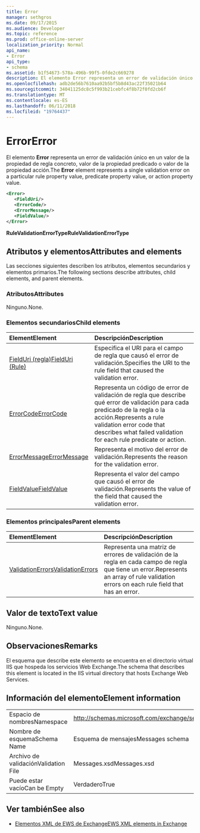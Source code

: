 ```yaml
---
title: Error
manager: sethgros
ms.date: 09/17/2015
ms.audience: Developer
ms.topic: reference
ms.prod: office-online-server
localization_priority: Normal
api_name:
- Error
api_type:
- schema
ms.assetid: b1f54673-578a-496b-99f5-0fde2c669278
description: El elemento Error representa un error de validación único en un valor de la propiedad de regla concreto, valor de la propiedad predicado o valor de la propiedad acción.
ms.openlocfilehash: adb2de56b7610aa92b5bf5b8d43ac22f35021b64
ms.sourcegitcommit: 34041125dc8c5f993b21cebfc4f8b72f0fd2cb6f
ms.translationtype: MT
ms.contentlocale: es-ES
ms.lasthandoff: 06/11/2018
ms.locfileid: "19764437"
---
```

# <a name="error"></a><span data-ttu-id="b8f82-103">Error</span><span class="sxs-lookup"><span data-stu-id="b8f82-103">Error</span></span>

<span data-ttu-id="b8f82-104">El elemento **Error** representa un error de validación único en un valor de la propiedad de regla concreto, valor de la propiedad predicado o valor de la propiedad acción.</span><span class="sxs-lookup"><span data-stu-id="b8f82-104">The **Error** element represents a single validation error on a particular rule property value, predicate property value, or action property value.</span></span> 
  
```XML
<Error>
   <FieldUri/>
   <ErrorCode/>
   <ErrorMessage/>
   <FieldValue/>
</Error>
```

 <span data-ttu-id="b8f82-105">**RuleValidationErrorType**</span><span class="sxs-lookup"><span data-stu-id="b8f82-105">**RuleValidationErrorType**</span></span>
## <a name="attributes-and-elements"></a><span data-ttu-id="b8f82-106">Atributos y elementos</span><span class="sxs-lookup"><span data-stu-id="b8f82-106">Attributes and elements</span></span>

<span data-ttu-id="b8f82-107">Las secciones siguientes describen los atributos, elementos secundarios y elementos primarios.</span><span class="sxs-lookup"><span data-stu-id="b8f82-107">The following sections describe attributes, child elements, and parent elements.</span></span>
  
### <a name="attributes"></a><span data-ttu-id="b8f82-108">Atributos</span><span class="sxs-lookup"><span data-stu-id="b8f82-108">Attributes</span></span>

<span data-ttu-id="b8f82-109">Ninguno.</span><span class="sxs-lookup"><span data-stu-id="b8f82-109">None.</span></span>
  
### <a name="child-elements"></a><span data-ttu-id="b8f82-110">Elementos secundarios</span><span class="sxs-lookup"><span data-stu-id="b8f82-110">Child elements</span></span>

|<span data-ttu-id="b8f82-111">**Element**</span><span class="sxs-lookup"><span data-stu-id="b8f82-111">**Element**</span></span>|<span data-ttu-id="b8f82-112">**Descripción**</span><span class="sxs-lookup"><span data-stu-id="b8f82-112">**Description**</span></span>|
|:-----|:-----|
|[<span data-ttu-id="b8f82-113">FieldUri (regla)</span><span class="sxs-lookup"><span data-stu-id="b8f82-113">FieldUri (Rule)</span></span>](fielduri-rule.md) <br/> |<span data-ttu-id="b8f82-114">Especifica el URI para el campo de regla que causó el error de validación.</span><span class="sxs-lookup"><span data-stu-id="b8f82-114">Specifies the URI to the rule field that caused the validation error.</span></span>  <br/> |
|[<span data-ttu-id="b8f82-115">ErrorCode</span><span class="sxs-lookup"><span data-stu-id="b8f82-115">ErrorCode</span></span>](errorcode.md) <br/> |<span data-ttu-id="b8f82-116">Representa un código de error de validación de regla que describe qué error de validación para cada predicado de la regla o la acción.</span><span class="sxs-lookup"><span data-stu-id="b8f82-116">Represents a rule validation error code that describes what failed validation for each rule predicate or action.</span></span>  <br/> |
|[<span data-ttu-id="b8f82-117">ErrorMessage</span><span class="sxs-lookup"><span data-stu-id="b8f82-117">ErrorMessage</span></span>](errormessage.md) <br/> |<span data-ttu-id="b8f82-118">Representa el motivo del error de validación.</span><span class="sxs-lookup"><span data-stu-id="b8f82-118">Represents the reason for the validation error.</span></span>  <br/> |
|[<span data-ttu-id="b8f82-119">FieldValue</span><span class="sxs-lookup"><span data-stu-id="b8f82-119">FieldValue</span></span>](fieldvalue.md) <br/> |<span data-ttu-id="b8f82-120">Representa el valor del campo que causó el error de validación.</span><span class="sxs-lookup"><span data-stu-id="b8f82-120">Represents the value of the field that caused the validation error.</span></span>  <br/> |
   
### <a name="parent-elements"></a><span data-ttu-id="b8f82-121">Elementos principales</span><span class="sxs-lookup"><span data-stu-id="b8f82-121">Parent elements</span></span>

|<span data-ttu-id="b8f82-122">**Element**</span><span class="sxs-lookup"><span data-stu-id="b8f82-122">**Element**</span></span>|<span data-ttu-id="b8f82-123">**Descripción**</span><span class="sxs-lookup"><span data-stu-id="b8f82-123">**Description**</span></span>|
|:-----|:-----|
|[<span data-ttu-id="b8f82-124">ValidationErrors</span><span class="sxs-lookup"><span data-stu-id="b8f82-124">ValidationErrors</span></span>](validationerrors.md) <br/> |<span data-ttu-id="b8f82-125">Representa una matriz de errores de validación de la regla en cada campo de regla que tiene un error.</span><span class="sxs-lookup"><span data-stu-id="b8f82-125">Represents an array of rule validation errors on each rule field that has an error.</span></span>  <br/> |
   
## <a name="text-value"></a><span data-ttu-id="b8f82-126">Valor de texto</span><span class="sxs-lookup"><span data-stu-id="b8f82-126">Text value</span></span>

<span data-ttu-id="b8f82-127">Ninguno.</span><span class="sxs-lookup"><span data-stu-id="b8f82-127">None.</span></span>
  
## <a name="remarks"></a><span data-ttu-id="b8f82-128">Observaciones</span><span class="sxs-lookup"><span data-stu-id="b8f82-128">Remarks</span></span>

<span data-ttu-id="b8f82-129">El esquema que describe este elemento se encuentra en el directorio virtual IIS que hospeda los servicios Web Exchange.</span><span class="sxs-lookup"><span data-stu-id="b8f82-129">The schema that describes this element is located in the IIS virtual directory that hosts Exchange Web Services.</span></span>
  
## <a name="element-information"></a><span data-ttu-id="b8f82-130">Información del elemento</span><span class="sxs-lookup"><span data-stu-id="b8f82-130">Element information</span></span>

|||
|:-----|:-----|
|<span data-ttu-id="b8f82-131">Espacio de nombres</span><span class="sxs-lookup"><span data-stu-id="b8f82-131">Namespace</span></span>  <br/> |http://schemas.microsoft.com/exchange/services/2006/messages  <br/> |
|<span data-ttu-id="b8f82-132">Nombre de esquema</span><span class="sxs-lookup"><span data-stu-id="b8f82-132">Schema Name</span></span>  <br/> |<span data-ttu-id="b8f82-133">Esquema de mensajes</span><span class="sxs-lookup"><span data-stu-id="b8f82-133">Messages schema</span></span>  <br/> |
|<span data-ttu-id="b8f82-134">Archivo de validación</span><span class="sxs-lookup"><span data-stu-id="b8f82-134">Validation File</span></span>  <br/> |<span data-ttu-id="b8f82-135">Messages.xsd</span><span class="sxs-lookup"><span data-stu-id="b8f82-135">Messages.xsd</span></span>  <br/> |
|<span data-ttu-id="b8f82-136">Puede estar vacío</span><span class="sxs-lookup"><span data-stu-id="b8f82-136">Can be Empty</span></span>  <br/> |<span data-ttu-id="b8f82-137">Verdadero</span><span class="sxs-lookup"><span data-stu-id="b8f82-137">True</span></span>  <br/> |
   
## <a name="see-also"></a><span data-ttu-id="b8f82-138">Ver también</span><span class="sxs-lookup"><span data-stu-id="b8f82-138">See also</span></span>



- [<span data-ttu-id="b8f82-139">Elementos XML de EWS de Exchange</span><span class="sxs-lookup"><span data-stu-id="b8f82-139">EWS XML elements in Exchange</span></span>](ews-xml-elements-in-exchange.md)

